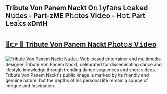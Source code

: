 ## Tribute Von Panem Nackt O𝚗𝚕yf𝚊ns L𝚎a𝚔ed N𝚞𝚍es - Part-zME P𝚑𝚘tos Vi𝚍𝚎o - H𝚘𝚝 Part L𝚎a𝚔s xDntH

# <h2><a href="http://kf3a07.oniu.top/?m=Tribute+Von+Panem+Nackt">🔗👉 🔴 Tribute Von Panem Nackt P𝚑ot𝚘𝚜 V𝚒d𝚎o</a></h2>

[![Tribute Von Panem Nackt Nu𝚍e𝚜](https://i.imgur.com/0qMVB7G.gif)](http://kf3a07.oniu.top/?m=Tribute+Von+Panem+Nackt)
Web-based entertainer and multimedia designer Tribute Von Panem Nackt, celebrated for disseminating dance and lifestyle knowledge through trending dance sequences and short videos. Tribute Von Panem Nackt's public image is marked by its friendly and genuine nature, but the depths of his personal life remain a source of intrigue and fascination.  
